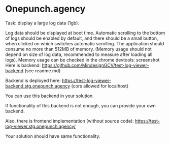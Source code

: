 # Onepunch.agency

Task: display a large log data (1gb).

Log data should be displayed at boot time.
Automatic scrolling to the bottom of logs should be enabled by default, and there should be a small button, when clicked on which switches automatic scrolling.
The application should consume no more than 512MB of memory.
(Memory usage should not depend on size of log data, recommended to measure after loading all logs).
Memory usage can be checked in the chrome devtools: screenshot
Here is backend: https://github.com/MindesignGCV/test-log-viewer-backend (see readme.md)

Backend is deployed here: https://test-log-viewer-backend.stg.onepunch.agency (cors allowed for localhost)

You can use this backend in your solution.

If functionality of this backend is not enough, you can provide your own backend.

Also, there is frontend implementation (without source code): https://test-log-viewer.stg.onepunch.agency/

Your solution should have same functionality.
